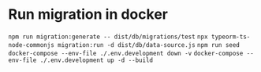 # Run migration in docker

`npm run migration:generate -- dist/db/migrations/test`
`npx typeorm-ts-node-commonjs migration:run -d dist/db/data-source.js`
`npm run seed`
`docker-compose --env-file ./.env.development down -v`
`docker-compose --env-file ./.env.development up -d --build`

